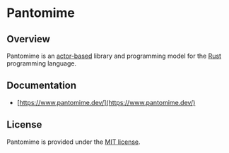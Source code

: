 # Pantomime

## Overview

Pantomime is an [actor-based](https://en.wikipedia.org/wiki/Actor_model) library and programming model for 
the [Rust](https://www.rust-lang.org/) programming language.

## Documentation

* [https://www.pantomime.dev/](https://www.pantomime.dev/)

## License

Pantomime is provided under the [MIT license](LICENSE).
